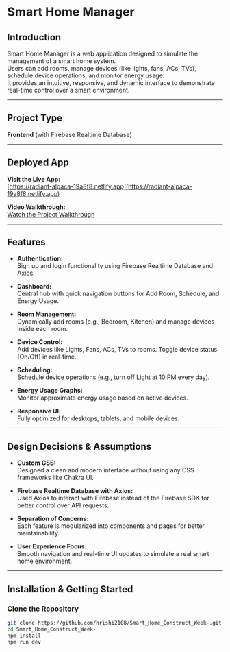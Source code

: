 # Smart Home Manager

## Introduction
Smart Home Manager is a web application designed to simulate the management of a smart home system.  
Users can add rooms, manage devices (like lights, fans, ACs, TVs), schedule device operations, and monitor energy usage.  
It provides an intuitive, responsive, and dynamic interface to demonstrate real-time control over a smart environment.

---

## Project Type
**Frontend** (with Firebase Realtime Database)

---

## Deployed App
**Visit the Live App:**  
[https://radiant-alpaca-19a8f8.netlify.app](https://radiant-alpaca-19a8f8.netlify.app)

**Video Walkthrough:**  
[Watch the Project Walkthrough](https://drive.google.com/file/d/1eKQnAbxA0wf9T6r11S_AJnpm9sU7X31a/view?usp=sharing)

---

## Features
- **Authentication:**  
  Sign up and login functionality using Firebase Realtime Database and Axios.

- **Dashboard:**  
  Central hub with quick navigation buttons for Add Room, Schedule, and Energy Usage.

- **Room Management:**  
  Dynamically add rooms (e.g., Bedroom, Kitchen) and manage devices inside each room.

- **Device Control:**  
  Add devices like Lights, Fans, ACs, TVs to rooms. Toggle device status (On/Off) in real-time.

- **Scheduling:**  
  Schedule device operations (e.g., turn off Light at 10 PM every day).

- **Energy Usage Graphs:**  
  Monitor approximate energy usage based on active devices.

- **Responsive UI:**  
  Fully optimized for desktops, tablets, and mobile devices.

---

## Design Decisions & Assumptions
- **Custom CSS:**  
  Designed a clean and modern interface without using any CSS frameworks like Chakra UI.

- **Firebase Realtime Database with Axios:**  
  Used Axios to interact with Firebase instead of the Firebase SDK for better control over API requests.

- **Separation of Concerns:**  
  Each feature is modularized into components and pages for better maintainability.

- **User Experience Focus:**  
  Smooth navigation and real-time UI updates to simulate a real smart home environment.

---

## Installation & Getting Started

### Clone the Repository
```bash
git clone https://github.com/hrishi2108/Smart_Home_Construct_Week-.git
cd Smart_Home_Construct_Week-
npm install
npm run dev
